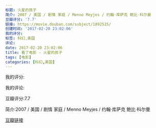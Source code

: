 ```yaml
---
标题: 火星的孩子
简介: 2007 / 美国 / 剧情 家庭 / Menno Meyjes / 约翰·库萨克 鲍比·科尔曼
豆瓣评分: '7.7'
链接: https://movie.douban.com/subject/1892525/
创建时间: '2017-02-20 23:02:06'
我的评分:
标签: 科幻,美国
评论:
date: 2017-02-20 23:02:06
title: 看了电影 - 火星的孩子
tags: [电影]
categories: [科幻,美国]
---
```


我的评分:

我的评论:

豆瓣评分:7.7

简介:2007 / 美国 / 剧情 家庭 / Menno Meyjes / 约翰·库萨克 鲍比·科尔曼

[豆瓣链接](https://movie.douban.com/subject/1892525/)

